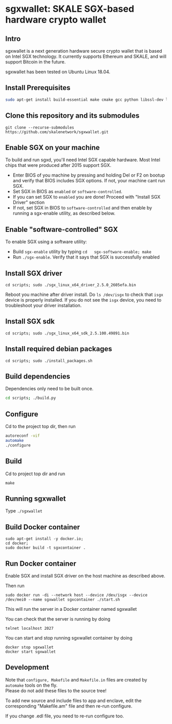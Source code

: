 # sgxwallet: SKALE SGX-based hardware crypto wallet

## Intro

sgxwallet is a next generation hardware secure crypto wallet that  is based on Intel SGX technology. It currently supports Ethereum and SKALE, and will support Bitcoin in the future.

sgxwallet has been tested on Ubuntu Linux 18.04.

## Install Prerequisites

```sh
sudo apt-get install build-essential make cmake gcc python libssl-dev libboost-all-dev libgmp3-dev libprotobuf10 libprocps-dev flex bison automake libtool texinfo libjsonrpccpp-dev
```

## Clone this repository and its submodules

`git clone --recurse-submodules  https://github.com/skalenetwork/sgxwallet.git`

## Enable SGX on your machine

To build and run sgxd, you'll need Intel SGX capable hardware. Most Intel chips that were produced after 2015 support SGX.

-   Enter BIOS of you machine by pressing and holding Del or F2 on bootup and verify that BIOS includes SGX options.
    If not, your machine cant run SGX.
-   Set SGX in BIOS as `enabled` or `software-controlled`.
-   If you can set SGX to `enabled` you are done! Proceed with "Install SGX Driver" section 
-   If not, set SGX in BIOS to `software-controlled` and then enable by running a sgx-enable utility, as described below.

## Enable "software-controlled" SGX

To enable SGX using a software utility:

-   Build `sgx-enable` utility by typing `cd   sgx-software-enable; make`
-   Run `./sgx-enable`.  Verify that it says that SGX is successfully enabled

## Install SGX driver

`cd scripts; sudo ./sgx_linux_x64_driver_2.5.0_2605efa.bin`

Reboot you machine after driver install.  Do `ls /dev/isgx` to check that `isgx` device is properly installed.
If you do not see the `isgx` device, you need to troubleshoot your driver installation.

## Install SGX sdk

`cd scripts; sudo ./sgx_linux_x64_sdk_2.5.100.49891.bin`

## Install required debian packages

`cd scripts; sudo ./install_packages.sh`

## Build dependencies

Dependencies only need to be built once.

```sh
cd scripts; ./build.py
```

## Configure

Cd to the project top dir, then run

```sh
autoreconf -vif
automake
./configure
```

## Build

Cd to project top dir and run

```sg
make
```

## Running sgxwallet

Type `./sgxwallet`

## Build Docker container

```
sudo apt-get install -y docker.io;
cd docker;
sudo docker build -t sgxcontainer .
```

## Run Docker container

Enable SGX and install SGX driver on the host machine as described above.

Then run

```
sudo docker run -di --network host --device /dev/isgx --device /dev/mei0 --name sgxwallet sgxcontainer ./start.sh
```

This will run the server in a Docker container named sgxwallet

You can check that the server is running by doing 

```
telnet localhost 2027
``` 

You can start and stop running sgxwallet container by doing 

```
docker stop sgxwallet
docker start sgxwallet
```


## Development

Note that `configure, Makefile` and `Makefile.in` files are created by `automake` tools on the fly.  
Please do not add these files to the source tree!

To add new source and include files to app and enclave, edit the corresponding "Makefile.am" file and then re-run configure. 

If you change .edl file, you need to re-run configure too.
